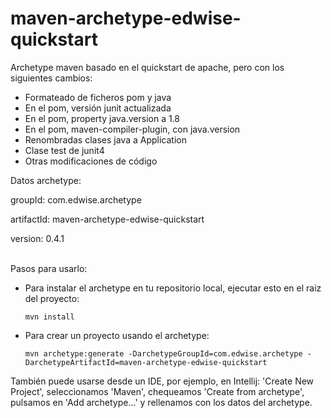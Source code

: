 maven-archetype-edwise-quickstart
================

Archetype maven basado en el quickstart de apache, pero con los siguientes cambios:

- Formateado de ficheros pom y java
- En el pom, versión junit actualizada
- En el pom, property java.version a 1.8
- En el pom, maven-compiler-plugin, con java.version
- Renombradas clases java a Application
- Clase test de junit4
- Otras modificaciones de código

Datos archetype:

groupId: com.edwise.archetype

artifactId: maven-archetype-edwise-quickstart

version: 0.4.1

<br/>
Pasos para usarlo:

- Para instalar el archetype en tu repositorio local, ejecutar esto en el raiz del proyecto:

    ```
    mvn install
    ```
 
- Para crear un proyecto usando el archetype: 

    ```
    mvn archetype:generate -DarchetypeGroupId=com.edwise.archetype -DarchetypeArtifactId=maven-archetype-edwise-quickstart
    ```
 También puede usarse desde un IDE, por ejemplo, en Intellij: 'Create New Project', seleccionamos 'Maven', chequeamos  'Create from archetype', pulsamos en 'Add archetype...' y rellenamos con los datos del archetype.
